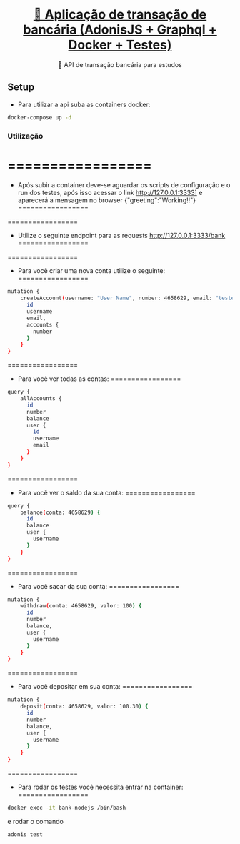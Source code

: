 <h1 align="center">
    <a href="#">🔗 Aplicação de transação de bancária </a>
    <a href="#">(AdonisJS + Graphql + Docker + Testes) </a>
</h1>

<p align="center">🚀 API de transação bancária para estudos</p>

## Setup

- Para utilizar a api suba as containers docker:
```bash
docker-compose up -d
```

### Utilização
=================
=================
- Após subir a container deve-se aguardar os scripts de configuração e o run dos testes, após isso acessar o link http://127.0.0.1:3333] e aparecerá a mensagem no browser {"greeting":"Working!!"}
=================

=================
- Utilize o seguinte endpoint para as requests http://127.0.0.1:3333/bank
=================

=================
- Para você criar uma nova conta utilize o seguinte:
=================
```bash
mutation {
    createAccount(username: "User Name", number: 4658629, email: "teste@email.com", password: "123456") {
      id
      username
      email,
      accounts {
        number
      }
    }
}
```
=================
- Para você ver todas as contas:
=================
```bash
query {
    allAccounts {
      id
      number
      balance
      user {
        id
        username
        email
      }
    }
}
```
=================
- Para você ver o saldo da sua conta:
=================
```bash
query {
    balance(conta: 4658629) {
      id
      balance
      user {
        username
      }
    }
}
```
=================
- Para você sacar da sua conta:
=================
```bash
mutation {
    withdraw(conta: 4658629, valor: 100) {
      id
      number
      balance,
      user {
        username
      }
    }
}
```
=================
- Para você depositar em sua conta:
=================
```bash
mutation {
    deposit(conta: 4658629, valor: 100.30) {
      id
      number
      balance,
      user {
        username
      }
    }
}
```

=================
- Para rodar os testes você necessita entrar na container:
=================
```bash
docker exec -it bank-nodejs /bin/bash
```
e rodar o comando
```bash
adonis test
```